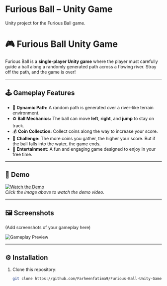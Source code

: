 # Furious Ball – Unity Game

Unity project for the Furious Ball game.

# 🎮 Furious Ball Unity Game

Furious Ball is a **single-player Unity game** where the player must carefully guide a ball along a randomly generated path across a flowing river. Stray off the path, and the game is over!

---

## 🕹️ Gameplay Features
- 🌊 **Dynamic Path:** A random path is generated over a river-like terrain environment.  
- ⚽ **Ball Mechanics:** The ball can move **left**, **right**, and **jump** to stay on track.  
- 💰 **Coin Collection:** Collect coins along the way to increase your score.  
- 🎯 **Challenge:** The more coins you gather, the higher your score. But if the ball falls into the water, the game ends.  
- 🎉 **Entertainment:** A fun and engaging game designed to enjoy in your free time.  

---

## 🎥 Demo
[![Watch the Demo](https://img.youtube.com/vi/VIDEO_ID/0.jpg)](https://www.youtube.com/watch?v=VIDEO_ID)  
*Click the image above to watch the demo video.*  

---

## 🖼️ Screenshots
(Add screenshots of your gameplay here)

![Gameplay Preview](assets/demo.gif)

---

## ⚙️ Installation
1. Clone this repository:  
   ```bash
   git clone https://github.com/Farheenfatima9/Furious-Ball-Unity-Game.git


